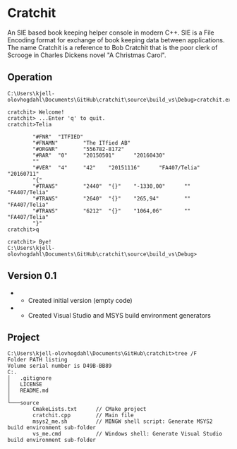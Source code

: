 ﻿# Cratchit
An SIE based book keeping helper console in modern C++. SIE is a File Encoding format for exchange of book keeping data between applications.
The name Cratchit is a reference to Bob Cratchit that is the poor clerk of Scrooge in Charles Dickens novel "A Christmas Carol".

## Operation

```
C:\Users\kjell-olovhogdahl\Documents\GitHub\cratchit\source\build_vs\Debug>cratchit.exe

cratchit> Welcome!
cratchit> ...Enter 'q' to quit.
cratchit>Telia

        "#FNR"  "ITFIED"
        "#FNAMN"        "The ITfied AB"
        "#ORGNR"        "556782-8172"
        "#RAR"  "0"     "20150501"      "20160430"
        ""
        "#VER"  "4"     "42"    "20151116"      "FA407/Telia"   "20160711"
        "{"
        "#TRANS"        "2440"  "{}"    "-1330,00"      ""      "FA407/Telia"
        "#TRANS"        "2640"  "{}"    "265,94"        ""      "FA407/Telia"
        "#TRANS"        "6212"  "{}"    "1064,06"       ""      "FA407/Telia"
        "}"
cratchit>q

cratchit> Bye!
C:\Users\kjell-olovhogdahl\Documents\GitHub\cratchit\source\build_vs\Debug>
```

## Version 0.1

  * + Created initial version (empty code)
  * + Created Visual Studio and MSYS build environment generators

## Project
```
C:\Users\kjell-olovhogdahl\Documents\GitHub\cratchit>tree /F
Folder PATH listing
Volume serial number is D49B-BB89
C:.
│   .gitignore
│   LICENSE
│   README.md
│
└───source
        CmakeLists.txt      // CMake project
        cratchit.cpp        // Main file
        msys2_me.sh         // MINGW shell script: Generate MSYS2 build environment sub-folder
        vs_me.cmd           // Windows shell: Generate Visual Studio build environment sub-folder
